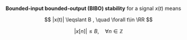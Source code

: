 **Bounded-input bounded-output (BIBO) stability** for a signal $x(t)$ means 

$$
|x(t)| \leqslant B , \quad \forall t\in \RR 
$$

$$
|x[n]| \leqslant B, \quad \forall n \in \mathbb{Z}
$$